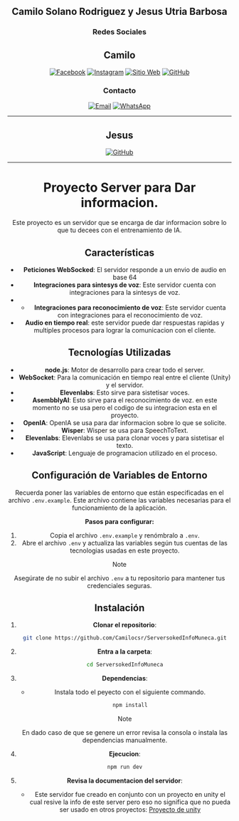 <div align="center">

## Camilo Solano Rodriguez y Jesus Utria Barbosa

### Redes Sociales

## Camilo
[![Facebook](https://img.shields.io/badge/Facebook-1877F2?style=for-the-badge&logo=facebook&logoColor=white)](https://www.facebook.com/camilosolanorodriguez/)
[![Instagram](https://img.shields.io/badge/Instagram-E4405F?style=for-the-badge&logo=instagram&logoColor=white)](https://www.instagram.com/camilosolanoro/)
[![Sitio Web](https://img.shields.io/badge/Camilo-000000?style=for-the-badge&logo=google-chrome&logoColor=white)](http://camilosolanorodriguez.com)
[![GitHub](https://img.shields.io/badge/GitHub-181717?style=for-the-badge&logo=github&logoColor=white)](https://github.com/Camilocsr)

### Contacto

[![Email](https://img.shields.io/badge/Email-D14836?style=for-the-badge&logo=gmail&logoColor=white)](mailto:camilosolanorodiguez@gmail.com)
[![WhatsApp](https://img.shields.io/badge/WhatsApp-25D366?style=for-the-badge&logo=whatsapp&logoColor=white)](https://wa.me/+573136368783)

---

## Jesus
[![GitHub](https://img.shields.io/badge/GitHub-181717?style=for-the-badge&logo=github&logoColor=white)](https://github.com/Utria666)

---

# Proyecto Server para Dar informacion.

Este proyecto es un servidor que se encarga de dar informacion sobre lo que tu decees con el entrenamiento de IA.

## Características

- **Peticiones WebSocked**: El servidor responde a un envio de audio en base 64
- **Integraciones para sintesys de voz**: Este servidor cuenta con integraciones para la sintesys de voz.
- - **Integraciones para reconocimiento de voz**: Este servidor cuenta con integraciones para el reconocimiento de voz.
- **Audio en tiempo real**: este servidor puede dar respuestas rapidas y multiples procesos para lograr la comunicacion con el cliente.

## Tecnologías Utilizadas

- **node.js**: Motor de desarrollo para crear todo el server.
- **WebSocket**: Para la comunicación en tiempo real entre el cliente (Unity) y el servidor.
- **Elevenlabs**: Esto sirve para sistetisar voces.
- **AsembblyAI**: Esto sirve para el reconocimiento de voz. en este momento no se usa pero el codigo de su integracion esta en el proyecto.
- **OpenIA**: OpenIA se usa para dar informacion sobre lo que se solicite.
- **Wisper**: Wisper se usa para SpeechToText.
- **Elevenlabs**: Elevenlabs se usa para clonar voces y para sistetisar el texto.
- **JavaScript**: Lenguaje de programacion utilizado en el proceso.

## Configuración de Variables de Entorno

Recuerda poner las variables de entorno que están especificadas en el archivo `.env.example`. Este archivo contiene las variables necesarias para el funcionamiento de la aplicación. 

**Pasos para configurar:**

1. Copia el archivo `.env.example` y renómbralo a `.env`.
2. Abre el archivo `.env` y actualiza las variables según tus cuentas de las tecnologias usadas en este proyecto.

> [!Note]
   > Asegúrate de no subir el archivo `.env` a tu repositorio para mantener tus credenciales seguras.

## Instalación

1. **Clonar el repositorio**:
   ```sh
   git clone https://github.com/Camilocsr/ServersokedInfoMuneca.git
   ```
2. **Entra a la carpeta**:
   ```sh
   cd ServersokedInfoMuneca
   ```

3. **Dependencias**:
   - Instala todo el peyecto con el siguiente commando.
      ```bash
      npm install
      ```
   > [!Note]
   > En dado caso de que se genere un error revisa la consola o instala las dependencias manualmente.

3. **Ejecucion**:
      ```bash
      npm run dev
      ```

4. **Revisa la documentacion del servidor**:
   - Este servidor fue creado en conjunto con un proyecto en unity el cual resive la info de este server pero eso no significa que no pueda ser usado en otros proyectos: [Proyecto de unity](https://github.com/Camilocsr/UnityIsaccMuneca.git)
